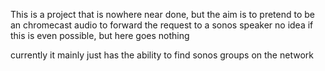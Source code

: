 This is a project that is nowhere near done, but the aim is to pretend to be an chromecast audio to forward the request to a sonos speaker
no idea if this is even possible, but here goes nothing

currently it mainly just has the ability to find sonos groups on the network
